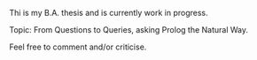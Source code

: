 Thi is my B.A. thesis and is currently work in progress.

Topic: From Questions to Queries, asking Prolog the Natural Way.

Feel free to comment and/or criticise.
